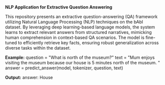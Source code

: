 **NLP Application for Extractive Question Answering**

This repository presents an extractive question-answering (QA) framework utilizing Natural Language Processing (NLP) techniques on the bAbI dataset. By leveraging deep learning-based language models, the system learns to extract relevant answers from structured narratives, mimicking human comprehension in context-based QA scenarios. The model is fine-tuned to efficiently retrieve key facts, ensuring robust generalization across diverse tasks within the dataset.

**Example:**
question = "What is north of the museum?"
text = "Mum enjoys visiting the museum because our house is 5 minutes north of the museum. "
answer = predict_answer(model, tokenizer, question, text)


**Output:**
answer: House
